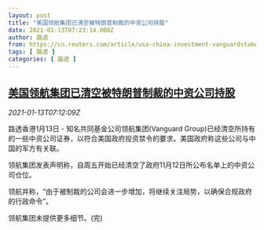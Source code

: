 ```yaml
---
layout: post
title: "美国领航集团已清空被特朗普制裁的中资公司持股"
date: 2021-01-13T07:23:14.000Z
author: 路透
from: https://cn.reuters.com/article/usa-china-investment-vanguardstakes-sale-idCNKBS29I0O1
tags: [ 路透 ]
categories: [ 路透 ]
---
```

<!--1610522594000-->
[美国领航集团已清空被特朗普制裁的中资公司持股](https://cn.reuters.com/article/usa-china-investment-vanguardstakes-sale-idCNKBS29I0O1)
------

<div>
<div><i>2021-01-13T07:12:09Z</i></div><p>路透香港1月13日 - 知名共同基金公司领航集团(Vanguard Group)已经清空所持有的一些中资公司证券，以符合美国政府投资禁令的要求。美国政府称这些公司与中国的军方有关联。</p><p>领航集团发表声明称，自周五开始已经清空了政府11月12日所公布名单上的中资公司仓位。</p><p>领航并称，“由于被制裁的公司会进一步增加，将继续关注局势，以确保合规政府的行政命令”。</p><p>领航集团未提供更多细节。(完)</p>
</div>
